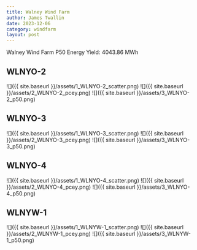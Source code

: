 ```yaml
---
title: Walney Wind Farm
author: James Twallin
date: 2023-12-06
category: windfarm
layout: post
---
```

Walney Wind Farm P50 Energy Yield: 4043.86 MWh

WLNYO-2
-------------
![]({{ site.baseurl }}/assets/1_WLNYO-2_scatter.png)
![]({{ site.baseurl }}/assets/2_WLNYO-2_pcey.png)
![]({{ site.baseurl }}/assets/3_WLNYO-2_p50.png)

WLNYO-3
-------------
![]({{ site.baseurl }}/assets/1_WLNYO-3_scatter.png)
![]({{ site.baseurl }}/assets/2_WLNYO-3_pcey.png)
![]({{ site.baseurl }}/assets/3_WLNYO-3_p50.png)

WLNYO-4
-------------
![]({{ site.baseurl }}/assets/1_WLNYO-4_scatter.png)
![]({{ site.baseurl }}/assets/2_WLNYO-4_pcey.png)
![]({{ site.baseurl }}/assets/3_WLNYO-4_p50.png)

WLNYW-1
-------------
![]({{ site.baseurl }}/assets/1_WLNYW-1_scatter.png)
![]({{ site.baseurl }}/assets/2_WLNYW-1_pcey.png)
![]({{ site.baseurl }}/assets/3_WLNYW-1_p50.png)

